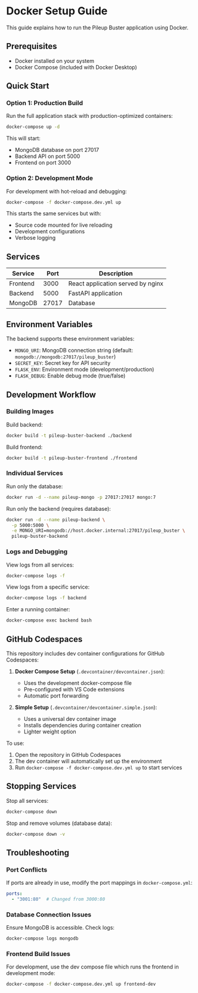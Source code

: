 # Docker Setup Guide

This guide explains how to run the Pileup Buster application using Docker.

## Prerequisites

- Docker installed on your system
- Docker Compose (included with Docker Desktop)

## Quick Start

### Option 1: Production Build

Run the full application stack with production-optimized containers:

```bash
docker-compose up -d
```

This will start:
- MongoDB database on port 27017
- Backend API on port 5000
- Frontend on port 3000

### Option 2: Development Mode

For development with hot-reload and debugging:

```bash
docker-compose -f docker-compose.dev.yml up
```

This starts the same services but with:
- Source code mounted for live reloading
- Development configurations
- Verbose logging

## Services

| Service  | Port | Description |
|----------|------|-------------|
| Frontend | 3000 | React application served by nginx |
| Backend  | 5000 | FastAPI application |
| MongoDB  | 27017 | Database |

## Environment Variables

The backend supports these environment variables:

- `MONGO_URI`: MongoDB connection string (default: `mongodb://mongodb:27017/pileup_buster`)
- `SECRET_KEY`: Secret key for API security
- `FLASK_ENV`: Environment mode (development/production)
- `FLASK_DEBUG`: Enable debug mode (true/false)

## Development Workflow

### Building Images

Build backend:
```bash
docker build -t pileup-buster-backend ./backend
```

Build frontend:
```bash
docker build -t pileup-buster-frontend ./frontend
```

### Individual Services

Run only the database:
```bash
docker run -d --name pileup-mongo -p 27017:27017 mongo:7
```

Run only the backend (requires database):
```bash
docker run -d --name pileup-backend \
  -p 5000:5000 \
  -e MONGO_URI=mongodb://host.docker.internal:27017/pileup_buster \
  pileup-buster-backend
```

### Logs and Debugging

View logs from all services:
```bash
docker-compose logs -f
```

View logs from a specific service:
```bash
docker-compose logs -f backend
```

Enter a running container:
```bash
docker-compose exec backend bash
```

## GitHub Codespaces

This repository includes dev container configurations for GitHub Codespaces:

1. **Docker Compose Setup** (`.devcontainer/devcontainer.json`): 
   - Uses the development docker-compose file
   - Pre-configured with VS Code extensions
   - Automatic port forwarding

2. **Simple Setup** (`.devcontainer/devcontainer.simple.json`):
   - Uses a universal dev container image
   - Installs dependencies during container creation
   - Lighter weight option

To use:
1. Open the repository in GitHub Codespaces
2. The dev container will automatically set up the environment
3. Run `docker-compose -f docker-compose.dev.yml up` to start services

## Stopping Services

Stop all services:
```bash
docker-compose down
```

Stop and remove volumes (database data):
```bash
docker-compose down -v
```

## Troubleshooting

### Port Conflicts
If ports are already in use, modify the port mappings in `docker-compose.yml`:

```yaml
ports:
  - "3001:80"  # Changed from 3000:80
```

### Database Connection Issues
Ensure MongoDB is accessible. Check logs:
```bash
docker-compose logs mongodb
```

### Frontend Build Issues
For development, use the dev compose file which runs the frontend in development mode:
```bash
docker-compose -f docker-compose.dev.yml up frontend-dev
```